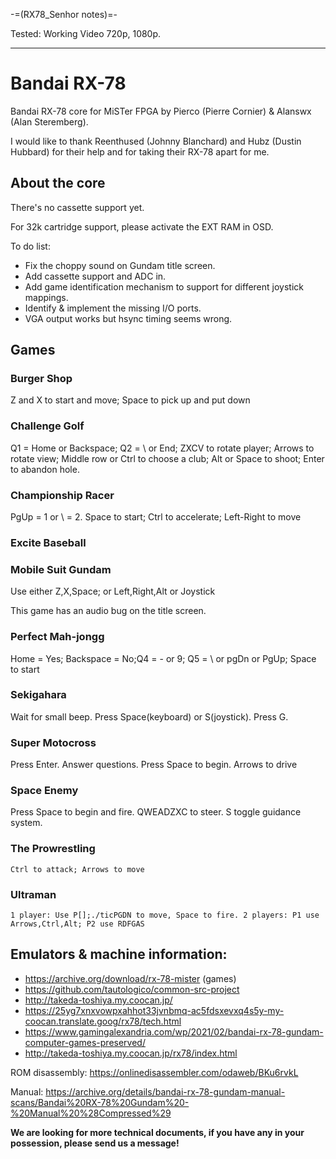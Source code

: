 -=(RX78_Senhor notes)=-

Tested: Working Video 720p, 1080p.

___
# Bandai RX-78

Bandai RX-78 core for MiSTer FPGA by Pierco (Pierre Cornier) & Alanswx (Alan Steremberg).

I would like to thank Reenthused (Johnny Blanchard) and Hubz (Dustin Hubbard) for their help and for taking their RX-78 apart for me.

## About the core

There's no cassette support yet.

For 32k cartridge support, please activate the EXT RAM in OSD.

To do list:
- Fix the choppy sound on Gundam title screen.
- Add cassette support and ADC in.
- Add game identification mechanism to support for different joystick mappings.
- Identify & implement the missing I/O ports.
- VGA output works but hsync timing seems wrong.


## Games


### Burger Shop
  Z and X to start and move; Space to pick up and put down



### Challenge Golf

  Q1 = Home or Backspace; Q2 = \ or End; ZXCV to rotate player; Arrows to rotate view; Middle row or Ctrl to choose a club; Alt or Space to shoot; Enter to abandon hole.

### Championship Racer
  PgUp = 1 or \ = 2. Space to start; Ctrl to accelerate; Left-Right to move

### Excite Baseball

### Mobile Suit Gundam
  Use either Z,X,Space; or Left,Right,Alt or Joystick

  This game has an audio bug on the title screen.

### Perfect Mah-jongg
  Home = Yes; Backspace = No;Q4 = - or 9; Q5 = \ or pgDn or PgUp; Space to start

### Sekigahara
   Wait for small beep. Press Space(keyboard) or S(joystick). Press G.


### Super Motocross
   Press Enter. Answer questions. Press Space to begin. Arrows to drive

### Space Enemy
   Press Space to begin and fire. QWEADZXC to steer. S toggle guidance system.

### The Prowrestling
    Ctrl to attack; Arrows to move

### Ultraman
    1 player: Use P[];./ticPGDN to move, Space to fire. 2 players: P1 use Arrows,Ctrl,Alt; P2 use RDFGAS



## Emulators & machine information:

- https://archive.org/download/rx-78-mister (games)
- https://github.com/tautologico/common-src-project
- http://takeda-toshiya.my.coocan.jp/
- https://25yg7xnxvowpxahhot33jvnbmq-ac5fdsxevxq4s5y-my-coocan.translate.goog/rx78/tech.html
- https://www.gamingalexandria.com/wp/2021/02/bandai-rx-78-gundam-computer-games-preserved/
- http://takeda-toshiya.my.coocan.jp/rx78/index.html


ROM disassembly: https://onlinedisassembler.com/odaweb/BKu6rvkL


Manual:
https://archive.org/details/bandai-rx-78-gundam-manual-scans/Bandai%20RX-78%20Gundam%20-%20Manual%20%28Compressed%29

**We are looking for more technical documents, if you have any in your possession, please send us a message!**
